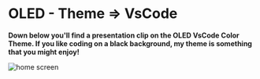 # OLED - Theme => VsCode


__Down below you'll find a presentation clip on the **OLED VsCode Color Theme**. If you like coding on a black background, my theme is something that you might enjoy!__

![home screen](oled-edit.GIF)
